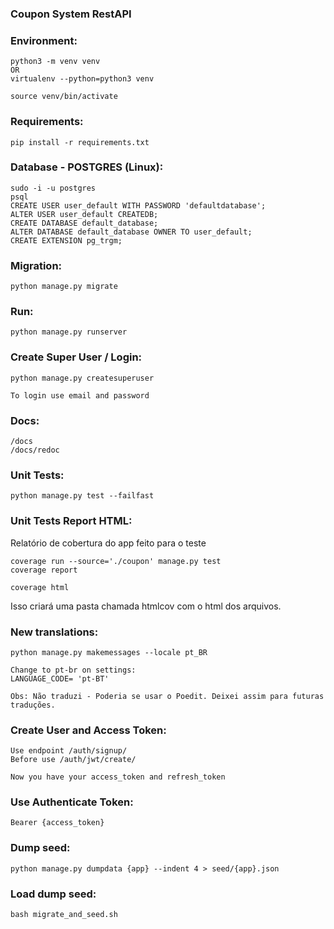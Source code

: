 ### Coupon System RestAPI


### Environment: 
```
python3 -m venv venv 
OR
virtualenv --python=python3 venv

source venv/bin/activate
```


### Requirements: 
```
pip install -r requirements.txt
```


### Database - POSTGRES (Linux): 
```
sudo -i -u postgres
psql
CREATE USER user_default WITH PASSWORD 'defaultdatabase';
ALTER USER user_default CREATEDB;
CREATE DATABASE default_database;
ALTER DATABASE default_database OWNER TO user_default;
CREATE EXTENSION pg_trgm;
```


### Migration: 
```
python manage.py migrate
```


### Run: 
```
python manage.py runserver
```


### Create Super User / Login: 
```
python manage.py createsuperuser 

To login use email and password
```


### Docs: 
```
/docs
/docs/redoc
```


### Unit Tests: 
```
python manage.py test --failfast
```

### Unit Tests Report HTML: 
Relatório de cobertura do app feito para o teste
```
coverage run --source='./coupon' manage.py test
coverage report

coverage html
```
Isso criará uma pasta chamada htmlcov com o html dos arquivos.


### New translations:
```
python manage.py makemessages --locale pt_BR

Change to pt-br on settings:
LANGUAGE_CODE= 'pt-BT'

Obs: Não traduzi - Poderia se usar o Poedit. Deixei assim para futuras traduções.
```


### Create User and Access Token: 
```
Use endpoint /auth/signup/ 
Before use /auth/jwt/create/ 

Now you have your access_token and refresh_token
```


### Use Authenticate Token: 
```
Bearer {access_token}
```


### Dump seed: 
```
python manage.py dumpdata {app} --indent 4 > seed/{app}.json
```


### Load dump seed: 
```
bash migrate_and_seed.sh
```


